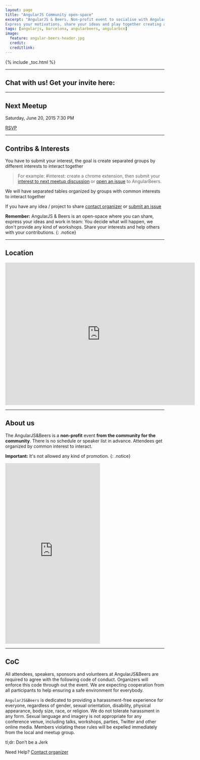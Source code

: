 ```yaml
---
layout: page
title: "AngularJS Community open-space"
excerpt: "AngularJS & Beers. Non-profit event to socialise with AngularJS people
Express your motivations, share your ideas and play together creating awesome things in team"
tags: [angularjs, barcelona, angularbeers, angularbcn]
image:
  feature: angular-beers-header.jpg
  credit:
  creditlink:
---
```


{% include _toc.html %}

---

## Chat with us! Get your invite here:

<script async defer src="http://slackin.angularbeers.com/slackin.js?large"></script>

---

## Next Meetup

Saturday, June 20, 2015
7:30 PM
<script>!function(d,s,id){var js,fjs=d.getElementsByTagName(s)[0];if(!d.getElementById(id)){js=d.createElement(s); js.id=id;js.async=true;js.src="https://a248.e.akamai.net/secure.meetupstatic.com/s/script/541522619002077648/api/mu.btns.js?id=6vvqpraigeu7e0avt1hihd0gcl";fjs.parentNode.insertBefore(js,fjs);}}(document,"script","mu-bootjs");</script>
<a href="http://www.meetup.com/AngularJS-Beers/events/222722065/" data-event="222722065" class="mu-rsvp-btn">RSVP</a>

---

## Contribs & Interests

You have to submit your interest, the goal is create separated groups by different interests to interact together

> For example:
>#interest: create a chrome extension, then submit your [interest to next meetup discussion](http://www.meetup.com/AngularJS-Beers/messages/boards/thread/48884172)
or [open an issue](https://github.com/angularbeers/angular-beers/issues) to AngularBeers.
>

We will have separated tables organized by groups with common interests to interact together

If you have any idea / project to share [contact organizer](http://www.meetup.com/AngularJS-Beers/members/?op=leaders) or [submit an issue](https://github.com/angularbeers/angular-beers/issues)

**Remember:** AngularJS & Beers is an open-space where you can share, express your ideas and work in team: You decide what will happen, we don't provide any kind of workshops. Share your interests and help others with your contributions.
{: .notice}

---

## Location
<div class="google-maps">
  <iframe src="https://www.google.com/maps/embed?pb=!1m14!1m8!1m3!1d11972.679142524436!2d2.170336!3d41.392119!3m2!1i1024!2i768!4f13.1!3m3!1m2!1s0x0%3A0x49a9028070925ef3!2sBar+Cocteleria+Snooker!5e0!3m2!1ses!2ses!4v1431806661859" width="600" height="450" frameborder="0" style="border:0"></iframe>
</div>

---

## About us

The AngularJS&Beers is a <strong>non-profit</strong> event <strong>from the community for the community</strong>. There is no schedule or speaker list in advance. Attendees get organized by common interest to interact.

**Important:** It's not allowed any kind of promotion.
{: .notice}

<iframe width="300" height="570" src="http://meetu.ps/2Jqn26" frameborder="0"></iframe>

---

## CoC

All attendees, speakers, sponsors and volunteers at AngularJS&Beers are required to agree with the following code of conduct. Organizers will enforce this code through out the event. We are expecting cooperation from all participants to help ensuring a safe environment for everybody.

`AngularJS&Beers` is dedicated to providing a harassment-free experience for everyone, regardless of gender, sexual orientation, disability, physical appearance, body size, race, or religion. We do not tolerate harassment in any form. Sexual language and imagery is not appropriate for any conference venue, including talks, workshops, parties, Twitter and other online media. Members violating these rules will be expelled immediately from the local and meetup group.

tl;dr: Don’t be a Jerk


Need Help? [Contact organizer](http://www.meetup.com/AngularJS-Beers/members/?op=leaders)
